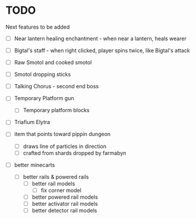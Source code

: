 # TODO

Next features to be added

- [ ] Near lantern healing enchantment - when near a lantern, heals wearer
- [ ] Bigtal's staff - when right clicked, player spins twice, like Bigtal's attack

- [ ] Raw Smotol and cooked smotol
- [ ] Smotol dropping sticks

- [ ] Talking Chorus - second end boss

- [ ] Temporary Platform gun 
  - [ ] Temporary platform blocks

- [ ] Triafium Elytra

- [ ] item that points toward pippin dungeon
  - [ ] draws line of particles in direction
  - [ ] crafted from shards dropped by farmabyn

- [ ] better minecarts
  - [ ] better rails & powered rails
    - [ ] better rail models
      - [ ] fix corner model
    - [ ] better powered rail models
    - [ ] better activator rail models
    - [ ] better detector rail models